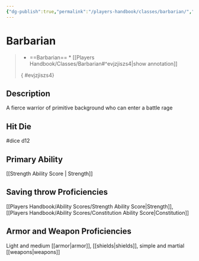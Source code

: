 ```yaml
---
{"dg-publish":true,"permalink":"/players-handbook/classes/barbarian/","tags":["class"],"noteIcon":""}
---
```



# Barbarian



>
>* ==Barbarian== *
>[[Players Handbook/Classes/Barbarian#^evjzjiszs4\|show annotation]]
>
>
>
>{ #evjzjiszs4}

## Description

A fierce warrior of primitive background who can enter a battle rage

## Hit Die

#dice d12

## Primary Ability

[[Strength Ability Score \| Strength]]

## Saving throw Proficiencies

[[Players Handbook/Ability Scores/Strength Ability Score\|Strength]], [[Players Handbook/Ability Scores/Constitution Ability Score\|Constitution]]

## Armor and Weapon Proficiencies 

Light and medium [[armor\|armor]], [[shields\|shields]], simple and martial [[weapons\|weapons]]